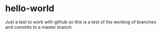 # hello-world
Just a test to work with github
so this is a test of the working of branches and commits to a master branch.
